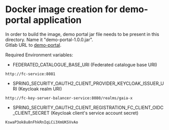 # Docker image creation for demo-portal application

In order to build the image, demo portal jar file needs to be present in this directory. Name it "demo-portal-1.0.0.jar".\
Gitlab URL to [demo-portal](https://gitlab.com/gaia-x/data-infrastructure-federation-services/cat/fc-service/-/tree/main/demo-portal).

Required Environment variables:
- FEDERATED_CATALOGUE_BASE_URI (Federated catalogue base URI)
```
http://fc-service:8081
```
- SPRING_SECURITY_OAUTH2_CLIENT_PROVIDER_KEYCLOAK_ISSUER_URI (Keycloak realm URI)
```
http://fc-key-server-balancer-service:8080/realms/gaia-x
```
- SPRING_SECURITY_OAUTH2_CLIENT_REGISTRATION_FC_CLIENT_OIDC_CLIENT_SECRET
(Keycloak client's service account secret)
```
KswaP3ok8u8nFhkRnIqLCi3XmUKSVvAo
```